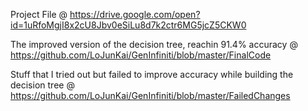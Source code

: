 Project File @ https://drive.google.com/open?id=1uRfoMgjI8x2cU8Jbv0eSiLu8d7k2ctr6MG5jcZ5CKW0

The improved version of the decision tree, reachin 91.4% accuracy @ https://github.com/LoJunKai/GenInfiniti/blob/master/FinalCode

Stuff that I tried out but failed to improve accuracy while building the decision tree @ https://github.com/LoJunKai/GenInfiniti/blob/master/FailedChanges
